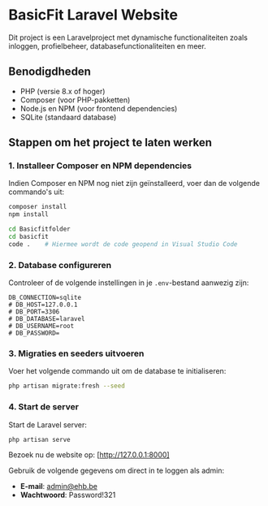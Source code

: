 # BasicFit Laravel Website

Dit project is een Laravelproject met dynamische functionaliteiten zoals inloggen, profielbeheer, databasefunctionaliteiten en meer.

## Benodigdheden
- PHP (versie 8.x of hoger)
- Composer (voor PHP-pakketten)
- Node.js en NPM (voor frontend dependencies)
- SQLite (standaard database)

## Stappen om het project te laten werken

### 1. Installeer Composer en NPM dependencies
Indien Composer en NPM nog niet zijn geïnstalleerd, voer dan de volgende commando's uit:
```bash
composer install
npm install

cd Basicfitfolder
cd basicfit
code .    # Hiermee wordt de code geopend in Visual Studio Code
```

### 2. Database configureren
Controleer of de volgende instellingen in je `.env`-bestand aanwezig zijn:
```env
DB_CONNECTION=sqlite    
# DB_HOST=127.0.0.1
# DB_PORT=3306
# DB_DATABASE=laravel
# DB_USERNAME=root
# DB_PASSWORD=
```

### 3. Migraties en seeders uitvoeren
Voer het volgende commando uit om de database te initialiseren:
```bash
php artisan migrate:fresh --seed
```

### 4. Start de server
Start de Laravel server:
```bash
php artisan serve
```
Bezoek nu de website op: [http://127.0.0.1:8000]

Gebruik de volgende gegevens om direct in te loggen als admin:
- **E-mail**: admin@ehb.be
- **Wachtwoord**: Password!321

